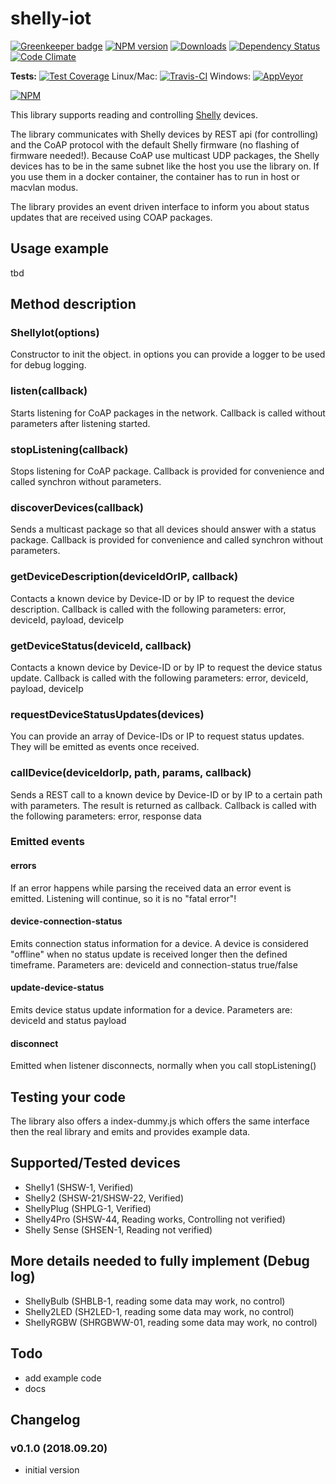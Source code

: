 # shelly-iot
[![Greenkeeper badge](https://badges.greenkeeper.io/Apollon77/shelly-iot.svg)](https://greenkeeper.io/)
[![NPM version](http://img.shields.io/npm/v/shelly-iot.svg)](https://www.npmjs.com/package/shelly-iot)
[![Downloads](https://img.shields.io/npm/dm/shelly-iot.svg)](https://www.npmjs.com/package/shelly-iot)
[![Dependency Status](https://gemnasium.com/badges/github.com/Apollon77/shelly-iot.svg)](https://gemnasium.com/github.com/Apollon77/shelly-iot)
[![Code Climate](https://codeclimate.com/github/Apollon77/shelly-iot/badges/gpa.svg)](https://codeclimate.com/github/Apollon77/shelly-iot)

**Tests:**
[![Test Coverage](https://codeclimate.com/github/Apollon77/shelly-iot/badges/coverage.svg)](https://codeclimate.com/github/Apollon77/shelly-iot/coverage)
Linux/Mac:
[![Travis-CI](http://img.shields.io/travis/Apollon77/shelly-iot/master.svg)](https://travis-ci.org/Apollon77/shelly-iot)
Windows: [![AppVeyor](https://ci.appveyor.com/api/projects/status/github/Apollon77/shelly-iot?branch=master&svg=true)](https://ci.appveyor.com/project/Apollon77/shelly-iot/)

[![NPM](https://nodei.co/npm/shelly-iot.png?downloads=true)](https://nodei.co/npm/shelly-iot/)

This library supports reading and controlling [Shelly](https://shelly.cloud/) devices.

The library communicates with Shelly devices by REST api (for controlling) and the CoAP protocol with the default Shelly firmware (no flashing of firmware needed!).
Because CoAP use multicast UDP packages, the Shelly devices has to be in the same subnet like the host you use the library on. If you use them in a docker container, the container has to run in host or macvlan modus.

The library provides an event driven interface to inform you about status updates that are received using COAP packages.

## Usage example


tbd



## Method description

### ShellyIot(options)
Constructor to init the object. in options you can provide a logger to be used for debug logging.

### listen(callback)
Starts listening for CoAP packages in the network. Callback is called without parameters after listening started.

### stopListening(callback)  
Stops listening for CoAP package. Callback is provided for convenience and called synchron without parameters.

### discoverDevices(callback)
Sends a multicast package so that all devices should answer with a status package. Callback is provided for convenience and called synchron without parameters.

### getDeviceDescription(deviceIdOrIP, callback)
Contacts a known device by Device-ID or by IP to request the device description.
Callback is called with the following parameters: error, deviceId, payload, deviceIp

### getDeviceStatus(deviceId, callback)
Contacts a known device by Device-ID or by IP to request the device status update.
Callback is called with the following parameters: error, deviceId, payload, deviceIp

### requestDeviceStatusUpdates(devices)
You can provide an array of Device-IDs or IP to request status updates. They will be emitted as events once received.

### callDevice(deviceIdorIp, path, params, callback)
Sends a REST call to a known device by Device-ID or by IP to a certain path with parameters. The result is returned as callback.
Callback is called with the following parameters: error, response data

### Emitted events
#### errors
If an error happens while parsing the received data an error event is emitted. Listening will continue, so it is no "fatal error"!

#### device-connection-status
Emits connection status information for a device. A device is considered "offline" when no status update is received longer then the defined timeframe.
Parameters are: deviceId and connection-status true/false

#### update-device-status
Emits device status update information for a device.
Parameters are: deviceId and status payload

#### disconnect
Emitted when listener disconnects, normally when you call stopListening()


## Testing your code
The library also offers a index-dummy.js which offers the same interface then the real library and emits and provides example data.

## Supported/Tested devices
* Shelly1 (SHSW-1, Verified)
* Shelly2 (SHSW-21/SHSW-22, Verified)
* ShellyPlug (SHPLG-1, Verified)
* Shelly4Pro (SHSW-44, Reading works, Controlling not verified)
* Shelly Sense (SHSEN-1, Reading not verified)

## More details needed to fully implement (Debug log)
* ShellyBulb (SHBLB-1, reading some data may work, no control)
* Shelly2LED (SH2LED-1, reading some data may work, no control)
* ShellyRGBW (SHRGBWW-01, reading some data may work, no control)

## Todo
* add example code
* docs

## Changelog

### v0.1.0 (2018.09.20)
* initial version

